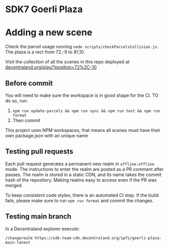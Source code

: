 # SDK7 Goerli Plaza

# Adding a new scene

Check the parcel usage running `node scripts/checkParcelsCollision.js`. The plaza is a rect from 72,-9 to 81,10.

Visit the collection of all the scenes in this repo deployed at [decentraland.org/play/?position=72%2C-10](https://decentraland.org/play/?realm=sdk-team-cdn.decentraland.org%2Fipfs%2Fgoerli-plaza-main-latest&position=72%2C-10)

## Before commit

You will need to make sure the workspace is in good shape for the CI. TO do so, run:

1. `npm run update-parcels && npm run sync && npm run test && npm run format`
2. Then commit

This project uses NPM workspaces, that means all scenes must have their own package.json with an unique name

## Testing pull requests

Each pull request generates a permanent new realm in `offline:offline` mode. The instructions to enter the realm are posted as a PR comment after passes. The realm is stored in a static CDN, and its name takes the commit hash of the repository. Making realms easy to access even if the PR was merged.

To keep consistent code styles, there is an automated CI step. If the build fails, please make sure to run `npm run format` and commit the changes.

## Testing main branch

In a Decentraland explorer execute:

```
/changerealm https://sdk-team-cdn.decentraland.org/ipfs/goerli-plaza-main-latest
```
